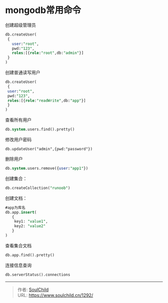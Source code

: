 # mongodb常用命令

<!--more-->
创建超级管理员
```sql
db.createUser(
 { 
   user:"root", 
   pwd:"123", 
   roles:[{role:"root",db:"admin"}] 
 } 
)
```

创建普通读写用户
```sql
db.createUser(
 { 
 user:"root", 
 pwd:"123", 
 roles:[{role:"readWrite",db:"app"}] 
 } 
)
```

查看所有用户
```sql
db.system.users.find().pretty()
```
修改用户密码
```
db.updateUser("admin",{pwd:"password"})
```
删除用户
```sql
db.system.users.remove({user:"app1"})
```


创建集合：
```sql
db.createCollection("runoob")
```

创建文档：
```sql
#app为库名
db.app.insert(
   {
    key1: "value1",
    key2: "value2"
   }
)
```
查看集合文档
```sql
db.app.find().pretty()
```

连接信息查询
```sql
db.serverStatus().connections
```



---

> 作者: [SoulChild](https://www.soulchild.cn)  
> URL: https://www.soulchild.cn/1292/  

